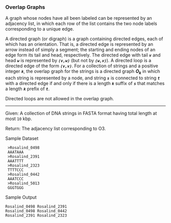 ### Overlap Graphs

A graph whose nodes have all been labeled can be represented by an adjacency list, in which each row of the list contains the two node labels corresponding to a unique edge.
 
A directed graph (or digraph) is a graph containing directed edges, each of  which has an orientation. That is, a directed edge is represented by an arrow instead of simply a segment; the starting and ending nodes of an edge form its tail and head, respectively. The directed edge with tail _**`v`**_ and head _**`w`**_ is represented by _**`(v,w)`**_ (but not by _**`(w,v)`**_). A directed loop is a directed edge of  the form _**`(v,v)`**_.  For a collection of strings and a positive integer _**`k`**_, the overlap graph for  the strings is a directed graph _**O<sub>k</sub>**_ in which each string is represented by a  node, and string _**`s`**_ is connected to string _**`t`**_ with a directed edge if and only  if there is a length _**`k`**_ suffix of _**`s`**_ that matches a length _**`k`**_ prefix of _**`t`**_.

 Directed loops are not allowed in the overlap graph.
 
 ---
 
 Given: A collection of DNA strings in FASTA format having total length at most `10` kbp.
 
 Return: The adjacency list corresponding to O3.
 
 Sample Dataset

```
 >Rosalind_0498
 AAATAAA
 >Rosalind_2391
 AAATTTT
 >Rosalind_2323
 TTTTCCC
 >Rosalind_0442
 AAATCCC
 >Rosalind_5013
 GGGTGGG
 ```
 
 Sample Output
 
 ```
 Rosalind_0498 Rosalind_2391
 Rosalind_0498 Rosalind_0442
 Rosalind_2391 Rosalind_2323
```
